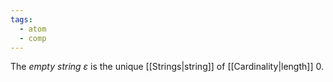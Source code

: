 ```yaml
---
tags:
  - atom
  - comp
---
```

The *empty string* $\varepsilon$ is the unique [[Strings|string]] of [[Cardinality|length]] $0$.